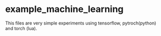 # example_machine_learning


This files are very simple experiments using tensorflow, pytroch(python) and torch (lua).
